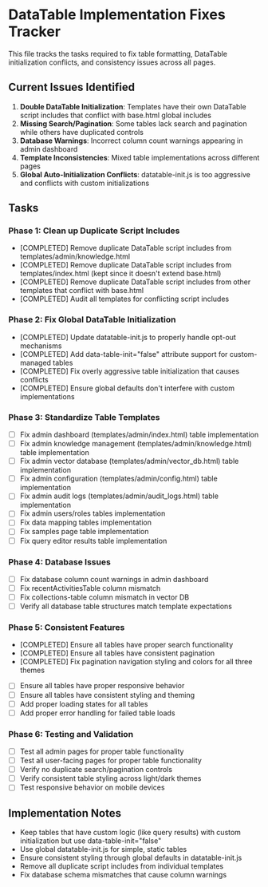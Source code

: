 # DataTable Implementation Fixes Tracker

This file tracks the tasks required to fix table formatting, DataTable initialization conflicts, and consistency issues across all pages.

## Current Issues Identified

1. **Double DataTable Initialization**: Templates have their own DataTable script includes that conflict with base.html global includes
2. **Missing Search/Pagination**: Some tables lack search and pagination while others have duplicated controls
3. **Database Warnings**: Incorrect column count warnings appearing in admin dashboard
4. **Template Inconsistencies**: Mixed table implementations across different pages
5. **Global Auto-Initialization Conflicts**: datatable-init.js is too aggressive and conflicts with custom initializations

## Tasks

### Phase 1: Clean up Duplicate Script Includes
- [COMPLETED] Remove duplicate DataTable script includes from templates/admin/knowledge.html
- [COMPLETED] Remove duplicate DataTable script includes from templates/index.html (kept since it doesn't extend base.html)
- [COMPLETED] Remove duplicate DataTable script includes from other templates that conflict with base.html
- [COMPLETED] Audit all templates for conflicting script includes

### Phase 2: Fix Global DataTable Initialization
- [COMPLETED] Update datatable-init.js to properly handle opt-out mechanisms
- [COMPLETED] Add data-table-init="false" attribute support for custom-managed tables
- [COMPLETED] Fix overly aggressive table initialization that causes conflicts
- [COMPLETED] Ensure global defaults don't interfere with custom implementations

### Phase 3: Standardize Table Templates
- [ ] Fix admin dashboard (templates/admin/index.html) table implementation
- [ ] Fix admin knowledge management (templates/admin/knowledge.html) table implementation
- [ ] Fix admin vector database (templates/admin/vector_db.html) table implementation
- [ ] Fix admin configuration (templates/admin/config.html) table implementation
- [ ] Fix admin audit logs (templates/admin/audit_logs.html) table implementation
- [ ] Fix admin users/roles tables implementation
- [ ] Fix data mapping tables implementation
- [ ] Fix samples page table implementation
- [ ] Fix query editor results table implementation

### Phase 4: Database Issues
- [ ] Fix database column count warnings in admin dashboard
- [ ] Fix recentActivitiesTable column mismatch
- [ ] Fix collections-table column mismatch in vector DB
- [ ] Verify all database table structures match template expectations

### Phase 5: Consistent Features
- [COMPLETED] Ensure all tables have proper search functionality
- [COMPLETED] Ensure all tables have consistent pagination
- [COMPLETED] Fix pagination navigation styling and colors for all three themes
- [ ] Ensure all tables have proper responsive behavior
- [ ] Ensure all tables have consistent styling and theming
- [ ] Add proper loading states for all tables
- [ ] Add proper error handling for failed table loads

### Phase 6: Testing and Validation
- [ ] Test all admin pages for proper table functionality
- [ ] Test all user-facing pages for proper table functionality
- [ ] Verify no duplicate search/pagination controls
- [ ] Verify consistent table styling across light/dark themes
- [ ] Test responsive behavior on mobile devices

## Implementation Notes

- Keep tables that have custom logic (like query results) with custom initialization but use data-table-init="false"
- Use global datatable-init.js for simple, static tables
- Ensure consistent styling through global defaults in datatable-init.js
- Remove all duplicate script includes from individual templates
- Fix database schema mismatches that cause column warnings
